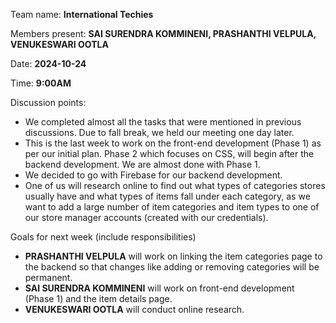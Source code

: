 Team name: **International Techies**  

Members present: **SAI SURENDRA KOMMINENI, PRASHANTHI VELPULA, VENUKESWARI OOTLA**  

Date: **2024-10-24**  

Time: **9:00AM**  

Discussion points: 

* We completed almost all the tasks that were mentioned in previous discussions. Due to fall break, we held our meeting one day later.      
* This is the last week to work on the front-end development (Phase 1) as per our initial plan. Phase 2 which focuses on CSS, will begin after the backend development. We are almost done with Phase 1.    
* We decided to go with Firebase for our backend development.
* One of us will research online to find out what types of categories stores usually have and what types of items fall under each category, as we want to add a large number of item categories and item types to one of our store manager accounts (created with our credentials).   

Goals for next week (include responsibilities)

* **PRASHANTHI VELPULA** will work on linking the item categories page to the backend so that changes like adding or removing categories will be permanent.  
* **SAI SURENDRA KOMMINENI** will work on front-end development (Phase 1) and the item details page.  
* **VENUKESWARI OOTLA** will conduct online research. 


